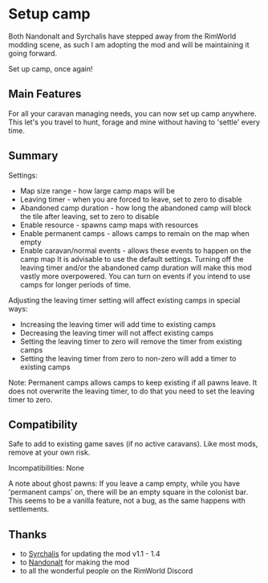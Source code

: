 # Setup camp
Both Nandonalt and Syrchalis have stepped away from the RimWorld modding scene, as such I am adopting the mod and will be maintaining it going forward.

Set up camp, once again!

## Main Features
For all your caravan managing needs, you can now set up camp anywhere. This let's you travel to hunt, forage and mine without having to 'settle' every time.

## Summary
Settings:
- Map size range - how large camp maps will be
- Leaving timer - when you are forced to leave, set to zero to disable
- Abandoned camp duration - how long the abandoned camp will block the tile after leaving, set to zero to disable
- Enable resource - spawns camp maps with resources
- Enable permanent camps - allows camps to remain on the map when empty
- Enable caravan/normal events - allows these events to happen on the camp map
It is advisable to use the default settings. Turning off the leaving timer and/or the abandoned camp duration will make this mod vastly more overpowered. You can turn on events if you intend to use camps for longer periods of time.

Adjusting the leaving timer setting will affect existing camps in special ways:
- Increasing the leaving timer will add time to existing camps
- Decreasing the leaving timer will not affect existing camps
- Setting the leaving timer to zero will remove the timer from existing camps
- Setting the leaving timer from zero to non-zero will add a timer to existing camps

Note: Permanent camps allows camps to keep existing if all pawns leave. It does not overwrite the leaving timer, to do that you need to set the leaving timer to zero.

## Compatibility
Safe to add to existing game saves (if no active caravans). Like most mods, remove at your own risk.

Incompatibilities:
None

A note about ghost pawns:
If you leave a camp empty, while you have 'permanent camps' on, there will be an empty square in the colonist bar. This seems to be a vanilla feature, not a bug, as the same happens with settlements.


## Thanks
* to [Syrchalis](https://steamcommunity.com/id/Syrchalis) for updating the mod v1.1 - 1.4
* to [Nandonalt](https://ludeon.com/forums/index.php?action=profile;u=58544) for making the mod
* to all the wonderful people on the RimWorld Discord

